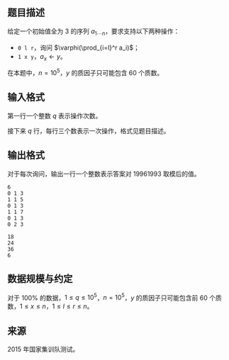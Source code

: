 ## 题目描述

给定一个初始值全为 $3$ 的序列 $a_{1\cdots n}$，要求支持以下两种操作：

- `0 l r`，询问 $\varphi(\prod_{i=l}^r a_i)$；
- `1 x y`，$a_x\gets y$。

在本题中，$n=10^5$，$y$ 的质因子只可能包含 $60$ 个质数。

## 输入格式

第一行一个整数 $q$ 表示操作次数。

接下来 $q$ 行，每行三个数表示一次操作，格式见题目描述。

## 输出格式

对于每次询问，输出一行一个整数表示答案对 $19961993$ 取模后的值。

```input1
6
0 1 3
1 1 5
0 1 3
1 1 7
0 1 3
0 2 3
```

```output1
18
24
36
6
```

## 数据规模与约定

对于 $100\%$ 的数据，$1\leq q\leq 10^5$，$n=10^5$，$y$ 的质因子只可能包含前 $60$ 个质数，$1\leq x\leq n$，$1\leq l\leq r\leq n$。

## 来源

$2015$ 年国家集训队测试。

